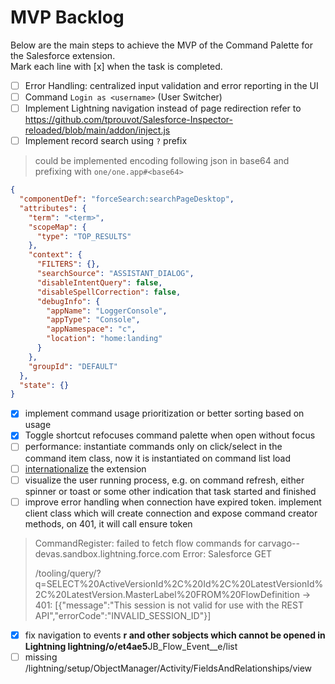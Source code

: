 # MVP Backlog

Below are the main steps to achieve the MVP of the Command Palette for the Salesforce extension.  
Mark each line with [x] when the task is completed.

- [ ] Error Handling: centralized input validation and error reporting in the UI
- [ ] Command `Login as <username>` (User Switcher)
- [ ] Implement Lightning navigation instead of page redirection refer
      to https://github.com/tprouvot/Salesforce-Inspector-reloaded/blob/main/addon/inject.js
- [ ] Implement record search using `?` prefix

> could be implemented encoding following json in base64 and prefixing with `one/one.app#<base64>`

```json
{
  "componentDef": "forceSearch:searchPageDesktop",
  "attributes": {
    "term": "<term>",
    "scopeMap": {
      "type": "TOP_RESULTS"
    },
    "context": {
      "FILTERS": {},
      "searchSource": "ASSISTANT_DIALOG",
      "disableIntentQuery": false,
      "disableSpellCorrection": false,
      "debugInfo": {
        "appName": "LoggerConsole",
        "appType": "Console",
        "appNamespace": "c",
        "location": "home:landing"
      }
    },
    "groupId": "DEFAULT"
  },
  "state": {}
}
```

- [x] implement command usage prioritization or better sorting based on usage
- [x] Toggle shortcut refocuses command palette when open without focus
- [ ] performance: instantiate commands only on click/select in the command item class, now it is instantiated on
      command list load
- [ ] [internationalize](https://developer.chrome.com/docs/extensions/reference/api/i18n#concepts_and_usage) the
      extension
- [ ] visualize the user running process, e.g. on command refresh, either spinner or toast or some other indication that
      task started and finished
- [ ] improve error handling when connection have expired token. implement client class which will create connection and
      expose command creator methods, on 401, it will call ensure token

> CommandRegister: failed to fetch flow commands for carvago--devas.sandbox.lightning.force.com Error: Salesforce GET
>
> /tooling/query/?q=SELECT%20ActiveVersionId%2C%20Id%2C%20LatestVersionId%2C%20LatestVersion.MasterLabel%20FROM%20FlowDefinition →
> 401: [{"message":"This session is not valid for use with the REST API","errorCode":"INVALID_SESSION_ID"}]

- [x] fix navigation to events **r and other sobjects which cannot be opened in Lightning
      lightning/o/et4ae5**JB_Flow_Event\_\_e/list
- [ ] missing /lightning/setup/ObjectManager/Activity/FieldsAndRelationships/view
